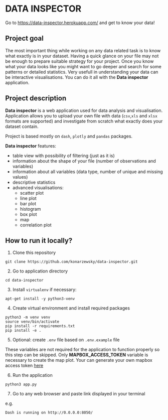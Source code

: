 # DATA INSPECTOR

Go to https://data-inspector.herokuapp.com/ and get to know your data!

## Project goal

The most important thing while working on any data related task is to know what exactly is in your dataset. Having a quick glance on your file may not be enough to prepare suitable strategy for your project. Once you know what your data looks like you might want to go deeper and search for some patterns or detailed statistics. Very usefull in understanding your data can be interactive visualisations. You can do it all with the **Data inspector** application.

## Project description

**Data inspector** is a web application used for data analysis and visualisation. Application allows you to upload your own file with data (```csv```,```xls``` and ```xlsx``` formats are supported) and investigate from scratch what exactly does your dataset contain.

Project is based mostly on ```dash```, ```plotly``` and ```pandas``` packages. 

**Data inspector** features:

- table view with possibility of filtering (just as it is)
- information about the shape of your file (number of observations and variables)
- information about all variables (data type, number of unique and missing values)
- descriptive statistics
- advanced visualisations:
    - scatter plot
    - line plot
    - bar plot
    - histogram
    - box plot
    - map
    - correlation plot

## How to run it locally?

1. Clone this repository
```
git clone https://github.com/konarzewsky/data-inspector.git
```
2. Go to application directory
```
cd data-inspector
```
3. Install ```virtualenv``` if necessary:
```
apt-get install -y python3-venv
```
4. Create virtual environment and install required packages
```
python3 -m venv venv
source venv/bin/activate
pip install -r requirements.txt
pip install -e .
```
5. Optional: create ```.env``` file based on ```.env.example``` file

These variables are not required for the application to function properly so this step can be skipped. Only **MAPBOX_ACCESS_TOKEN** variable is necessary to create the map plot. Your can generate your own mapbox access token [here](https://account.mapbox.com/auth/signup/)

6. Run the application
```
python3 app.py
```
7. Go to any web browser and paste link displayed in your terminal

e.g. 
```
Dash is running on http://0.0.0.0:8050/
```

